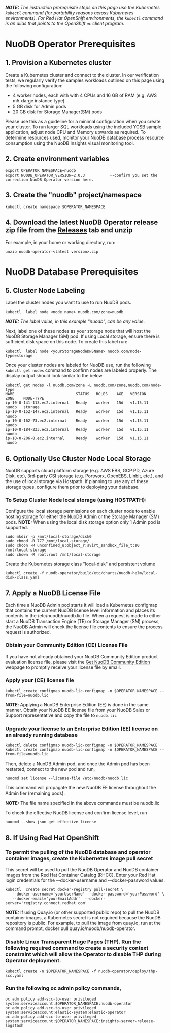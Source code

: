 _**NOTE:** The instruction prerequisite steps on this page use the Kubernetes `kubectl` command (for portability reasons across Kubernetes environments). For Red Hat OpenShift environments, the `kubectl` command is an alias that points to the OpenShift `oc` client program._

# NuoDB Operator Prerequisites

## 1. Provision a Kubernetes cluster

Create a Kubernetes cluster and connect to the cluster. 
In our verification tests, we regularly verify the samples workloads outlined on this page using the following configuration:
* 4 worker nodes, each with with 4 CPUs and 16 GB of RAM (e.g. AWS m5.xlarge instance type)
* 5 GB disk for Admin pods
* 20 GB disk for Storage Manager(SM) pods

Please use this as a guideline for a minimal configuration when you create your cluster. To run larger SQL workloads using the included YCSB sample application, adjust node CPU and Memory upwards as required. To determine resources used, monitor your NuoDB database process resource consumption using the NuoDB Insights visual monitoring tool. 

## 2. Create environment variables
```
export OPERATOR_NAMESPACE=nuodb
export NUODB_OPERATOR_VERSION=2.0.3           --confirm you set the correction NuoDB Operator version here.
```

## 3. Create the "nuodb" project/namespace

`kubectl create namespace $OPERATOR_NAMESPACE`

## 4. Download the latest NuoDB Operator release zip file from the [Releases](https://github.com/nuodb/nuodb-operator/releases) tab and unzip 
For example, in your home or working directory, run:

`unzip nuodb-operator-<latest version>.zip`

# NuoDB Database Prerequisites

## 5. Cluster Node Labeling
Label the cluster nodes you want to use to run NuoDB pods.

 `kubectl  label node <node name> nuodb.com/zone=nuodb`

_**NOTE:** The label value, in this example "nuodb", can be any value._

Next, label one of these nodes as your storage node that will host the NuoDB Storage Manager (SM) pod. If using Local storage, ensure there is sufficient disk space on this node. To create this label run:

`kubectl  label node <yourStorageNodeDNSName> nuodb.com/node-type=storage`

Once your cluster nodes are labeled for NuoDB use, run the following `kubectl get nodes` command to confirm nodes are labeled properly. The display output should look similar to the below
```
kubectl get nodes -l nuodb.com/zone -L nuodb.com/zone,nuodb.com/node-type
NAME                           STATUS   ROLES    AGE   VERSION             ZONE    NODE-TYPE
ip-10-0-141-113.ec2.internal   Ready    worker   15d   v1.15.11            nuodb   storage
ip-10-0-152-147.ec2.internal   Ready    worker   15d   v1.15.11            nuodb   
ip-10-0-162-73.ec2.internal    Ready    worker   15d   v1.15.11            nuodb   
ip-10-0-184-233.ec2.internal   Ready    worker   15d   v1.15.11            nuodb   
ip-10-0-206-8.ec2.internal     Ready    worker   15d   v1.15.11            nuodb 
```

## 6. Optionally Use Cluster Node Local Storage

NuoDB supports cloud platform storage (e.g. AWS EBS, GCP PD, Azure Disk, etc), 3rd-party CSI storage (e.g. Portworx, OpenEBS, Linbit, etc.), and the use of local storage via Hostpath. If planning to use any of these storage types, configure them prior to deploying your database. 

### To Setup Cluster Node local storage (using HOSTPATH): 
Configure the local storage permissions on each cluster node to enable hosting storage for either the NuoDB Admin or the Storage Manager (SM) pods.
**NOTE:** When using the local disk storage option only 1 Admin pod is supported.

```
sudo mkdir -p /mnt/local-storage/disk0
sudo chmod -R 777 /mnt/local-storage/
sudo chcon -R unconfined_u:object_r:svirt_sandbox_file_t:s0 /mnt/local-storage
sudo chown -R root:root /mnt/local-storage
```
Create the Kubernetes storage class "local-disk" and persistent volume

 `kubectl create -f nuodb-operator/build/etc/charts/nuodb-helm/local-disk-class.yaml`
 
## 7. Apply a NuoDB License File

Each time a NuoDB Admin pod starts it will load a Kubernetes configmap that contains the current NuoDB license level information and places its contents in the /etc/nuodb/nuodb.lic file. When a request is made to either start a NuoDB Transaction Engine (TE) or Storage Manager (SM) process, the NuoDB Admin will check the license file contents to ensure the process request is authorized.

### Obtain your Community Edition (CE) License File
If you have not already obtained your NuoDB Community Edition product evaluation license file, please visit the [Get NuoDB Community Edition](http://nuodb.com/get-community-edition) webpage to promptly receive your license file by email.

### Apply your (CE) license file

`kubectl create configmap nuodb-lic-configmap -n $OPERATOR_NAMESPACE --from-file=nuodb.lic`

**NOTE**: Applying a NuoDB Enterprise Edition (EE) is done in the same manner. Obtain your NuoDB EE license file from your NuoDB Sales or Support representative and copy the file to `nuodb.lic`

### Upgrade your license to an Enterprise Edition (EE) license on an already running database
```
kubectl delete configmap nuodb-lic-configmap -n $OPERATOR_NAMESPACE
kubectl create configmap nuodb-lic-configmap -n $OPERATOR_NAMESPACE --from-file=nuodb.lic
```
Then, delete a NuoDB Admin pod, and once the Admin pod has been restarted, connect to the new pod and run,

`nuocmd set license --license-file /etc/nuodb/nuodb.lic`

This command will propagate the new NuoDB EE license throughout the Admin tier (remaining pods).  

**NOTE:** The file name specified in the above commands must be nuodb.lic

To check the effective NuoDB license and confirm license level, run

`nuocmd --show-json get effective-license`

 
## 8. If Using Red Hat OpenShift 

### To permit the pulling of the NuoDB database and operator container images, create the Kubernetes image pull secret

This secret will be used to pull the NuoDB Operator and NuoDB container images from the Red Hat Container
Catalog (RHCC). Enter your Red Hat login credentials for the --docker-username and --docker-password values.

```
kubectl  create secret docker-registry pull-secret \
   --docker-username='yourUserName' --docker-password='yourPassword' \
   --docker-email='yourEmailAddr'  --docker-server='registry.connect.redhat.com'
 ```
**NOTE:** If using Quay.io (or other supported public repo) to pull the NuoDB container images, a Kubernetes secret is not required because the NuoDB repository is public. For example, to pull the image from quay.io, run at the command prompt, docker pull quay.io/nuodb/nuodb-operator.

### Disable Linux Transparent Huge Pages (THP). Run the following required command to create a security context constraint which will allow the Operator to disable THP during Operator deployment.
```
kubectl create -n $OPERATOR_NAMESPACE -f nuodb-operator/deploy/thp-scc.yaml
```
### Run the following oc admin policy commands,
```
oc adm policy add-scc-to-user privileged system:serviceaccount:$OPERATOR_NAMESPACE:nuodb-operator
oc adm policy add-scc-to-user privileged system:serviceaccount:elastic-system:elastic-operator
oc adm policy add-scc-to-user privileged system:serviceaccount:$OPERATOR_NAMESPACE:insights-server-release-logstash
```
